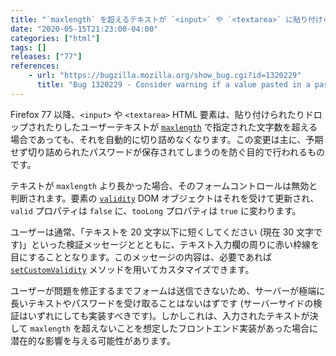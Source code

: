 ```yaml
---
title: "`maxlength` を超えるテキストが `<input>` や `<textarea>` に貼り付けられた際に切り詰められなくなりました"
date: "2020-05-15T21:23:00-04:00"
categories: ["html"]
tags: []
releases: ["77"]
references:
    - url: "https://bugzilla.mozilla.org/show_bug.cgi?id=1320229"
      title: "Bug 1320229 - Consider warning if a value pasted in a password field is truncated due to max length"
---
```

Firefox 77 以降、`<input>` や `<textarea>` HTML 要素は、貼り付けられたりドロップされたりしたユーザーテキストが [`maxlength`](https://developer.mozilla.org/docs/Web/HTML/Attributes/maxlength) で指定された文字数を超える場合であっても、それを自動的に切り詰めなくなります。この変更は主に、予期せず切り詰められたパスワードが保存されてしまうのを防ぐ目的で行われるものです。

テキストが `maxlength` より長かった場合、そのフォームコントロールは無効と判断されます。要素の [`validity`](https://developer.mozilla.org/docs/Web/API/HTMLObjectElement/validity) DOM オブジェクトはそれを受けて更新され、`valid` プロパティは `false` に、`tooLong` プロパティは `true` に変わります。

ユーザーは通常、「テキストを 20 文字以下に短くしてください (現在 30 文字です)」といった検証メッセージととともに、テキスト入力欄の周りに赤い枠線を目にすることとなります。このメッセージの内容は、必要であれば [`setCustomValidity`](https://developer.mozilla.org/docs/Web/API/HTMLObjectElement/setCustomValidity) メソッドを用いてカスタマイズできます。

ユーザーが問題を修正するまでフォームは送信できないため、サーバーが極端に長いテキストやパスワードを受け取ることはないはずです (サーバーサイドの検証はいずれにしても実装すべきです)。しかしこれは、入力されたテキストが決して `maxlength` を超えないことを想定したフロントエンド実装があった場合に潜在的な影響を与える可能性があります。
